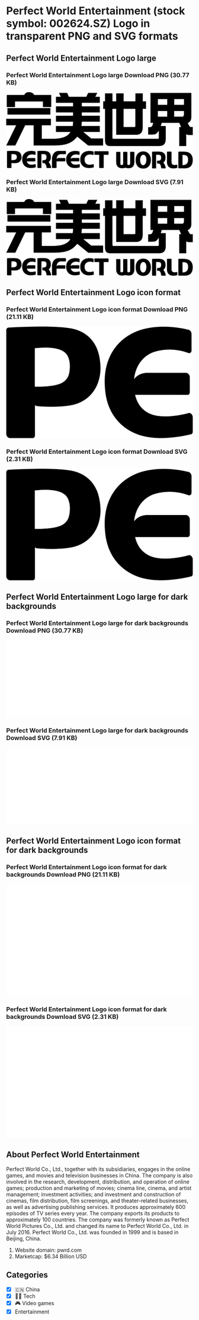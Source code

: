 # Perfect World Entertainment (stock symbol: 002624.SZ) Logo in transparent PNG and SVG formats

## Perfect World Entertainment Logo large

### Perfect World Entertainment Logo large Download PNG (30.77 KB)

![Perfect World Entertainment Logo large Download PNG (30.77 KB)](/img/orig/002624.SZ_BIG-ed8a4b3a.png)

### Perfect World Entertainment Logo large Download SVG (7.91 KB)

![Perfect World Entertainment Logo large Download SVG (7.91 KB)](/img/orig/002624.SZ_BIG-54c00cb0.svg)

## Perfect World Entertainment Logo icon format

### Perfect World Entertainment Logo icon format Download PNG (21.11 KB)

![Perfect World Entertainment Logo icon format Download PNG (21.11 KB)](/img/orig/002624.SZ-b7db94f4.png)

### Perfect World Entertainment Logo icon format Download SVG (2.31 KB)

![Perfect World Entertainment Logo icon format Download SVG (2.31 KB)](/img/orig/002624.SZ-da56d0f0.svg)

## Perfect World Entertainment Logo large for dark backgrounds

### Perfect World Entertainment Logo large for dark backgrounds Download PNG (30.77 KB)

![Perfect World Entertainment Logo large for dark backgrounds Download PNG (30.77 KB)](/img/orig/002624.SZ_BIG.D-c61e335d.png)

### Perfect World Entertainment Logo large for dark backgrounds Download SVG (7.91 KB)

![Perfect World Entertainment Logo large for dark backgrounds Download SVG (7.91 KB)](/img/orig/002624.SZ_BIG.D-75f27583.svg)

## Perfect World Entertainment Logo icon format for dark backgrounds

### Perfect World Entertainment Logo icon format for dark backgrounds Download PNG (21.11 KB)

![Perfect World Entertainment Logo icon format for dark backgrounds Download PNG (21.11 KB)](/img/orig/002624.SZ.D-57ff220c.png)

### Perfect World Entertainment Logo icon format for dark backgrounds Download SVG (2.31 KB)

![Perfect World Entertainment Logo icon format for dark backgrounds Download SVG (2.31 KB)](/img/orig/002624.SZ.D-4b1e4a2e.svg)

## About Perfect World Entertainment

Perfect World Co., Ltd., together with its subsidiaries, engages in the online games, and movies and television businesses in China. The company is also involved in the research, development, distribution, and operation of online games; production and marketing of movies; cinema line, cinema, and artist management; investment activities; and investment and construction of cinemas, film distribution, film screenings, and theater-related businesses, as well as advertising publishing services. It produces approximately 600 episodes of TV series every year. The company exports its products to approximately 100 countries. The company was formerly known as Perfect World Pictures Co., Ltd. and changed its name to Perfect World Co., Ltd. in July 2016. Perfect World Co., Ltd. was founded in 1999 and is based in Beijing, China.

1. Website domain: pwrd.com
2. Marketcap: $6.34 Billion USD


## Categories
- [x] 🇨🇳 China
- [x] 👩‍💻 Tech
- [x] 🎮 Video games
- [x] Entertainment
